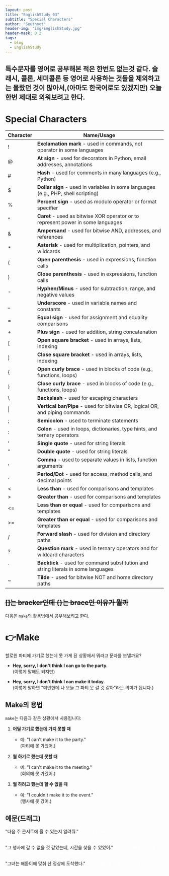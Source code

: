 ```yaml
---
layout: post
title: "EnglishStudy 03"
subtitle: "Special Characters"
author: "Seuthoot"
header-img: "img/EnglishStudy.jpg"
header-mask: 0.2
tags:
  - blog
  - EnglishStudy
---
```

특수문자를 영어로 공부해본 적은 한번도 없는것 같다.
슬래시, 콜론, 세미콜론 등 영어로 사용하는 것들을 제외하고는 몰랐던 것이 많아서,(아마도 한국어로도 있겠지만)
오늘 한번 제대로 외워보려고 한다.
--------------------------------------------------------------------------

# Special Characters

| **Character** | **Name/Usage**                                                                   |
|---------------|----------------------------------------------------------------------------------|
| !             | **Exclamation mark** - used in commands, not operator in some languages          |
| @             | **At sign** - used for decorators in Python, email addresses, annotations        |
| #             | **Hash** - used for comments in many languages (e.g., Python)                   |
| $             | **Dollar sign** - used in variables in some languages (e.g., PHP, shell scripting) |
| %             | **Percent sign** - used as modulo operator or format specifier                   |
| ^             | **Caret** - used as bitwise XOR operator or to represent power in some languages  |
| &             | **Ampersand** - used for bitwise AND, addresses, and references                 |
| *             | **Asterisk** - used for multiplication, pointers, and wildcards                  |
| (             | **Open parenthesis** - used in expressions, function calls                       |
| )             | **Close parenthesis** - used in expressions, function calls                      |
| -             | **Hyphen/Minus** - used for subtraction, range, and negative values              |
| _             | **Underscore** - used in variable names and constants                            |
| =             | **Equal sign** - used for assignment and equality comparisons                     |
| +             | **Plus sign** - used for addition, string concatenation                          |
| [             | **Open square bracket** - used in arrays, lists, indexing                        |
| ]             | **Close square bracket** - used in arrays, lists, indexing                       |
| {             | **Open curly brace** - used in blocks of code (e.g., functions, loops)          |
| }             | **Close curly brace** - used in blocks of code (e.g., functions, loops)         |
| \             | **Backslash** - used for escaping characters                                      |
| \|             | **Vertical bar/Pipe** - used for bitwise OR, logical OR, and piping commands    |
| ;             | **Semicolon** - used to terminate statements                                       |
| :             | **Colon** - used in loops, dictionaries, type hints, and ternary operators       |
| '             | **Single quote** - used for string literals                                        |
| "             | **Double quote** - used for string literals                                        |
| ,             | **Comma** - used to separate values in lists, function arguments                 |
| .             | **Period/Dot** - used for access, method calls, and decimal points               |
| <             | **Less than** - used for comparisons and templates                                |
| >             | **Greater than** - used for comparisons and templates                             |
| <=            | **Less than or equal** - used for comparisons and templates                       |
| >=            | **Greater than or equal** - used for comparisons and templates                    |
| /             | **Forward slash** - used for division and directory paths                         |
| ?             | **Question mark** - used in ternary operators and for wildcard characters         |
| `             | **Backtick** - used for command substitution and string literals in some languages |
| ~             | **Tilde** - used for bitwise NOT and home directory paths                         |

~~[]는 bracker인데 {}는 brace인 이유가 뭘까~~
----------------------------------------------------------------------


다음은 `make`의 활용법에서 공부해보려고 한다.


# 👉Make

할로윈 파티에 가기로 했는데 못 가게 된 상황에서 뭐라고 문자를 보낼까요?

- **Hey, sorry, I don't think I can go to the party.**  
  (이렇게 말해도 되지만)

- **Hey, sorry, I don't think I can make it today.**  
  (이렇게 말하면 "미안한데 나 오늘 그 파티 못 갈 것 같아"라는 의미가 됩니다.)

## Make의 용법

`make`는 다음과 같은 상황에서 사용됩니다:

1. **어딜 가기로 했는데 가지 못할 때**
   - 예: "I can't make it to the party."  
   (파티에 못 가겠어.)

2. **뭘 하기로 했는데 못할 때**
   - 예: "I can't make it to the meeting."  
   (회의에 못 가겠어.)

3. **뭘 하려고 했는데 할 수 없을 때**
   - 예: "I couldn't make it to the event."  
   (행사에 못 갔어.)


## 예문(드래그)

"다음 주 콘서트에 올 수 있는지 알려줘."
<span style="color: white;">Let me know if you can make it to the concert next week.<br></span>


"그 행사에 갈 수 없을 것 같았는데, 시간을 찾을 수 있었어."
<span style="color: white;">I didn't think I could make it to the event, but I managed to find time.<br></span>

"그녀는 해돋이에 맞춰 산 정상에 도착했다."
<span style="color: white;">She made it to the top of the mountain just in time for sunrise.<br></span>
